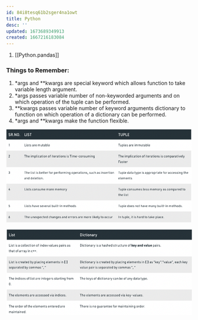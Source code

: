 ```yaml
---
id: 84i8tesq61b2sger4na1owt
title: Python
desc: ''
updated: 1673689349913
created: 1667216183084
---
```



1. [[Python.pandas]]



### Things to Remember:

1. \*args and \*\*kwargs are special keyword which allows function to take variable length argument.
2. \*args passes variable number of non-keyworded arguments and on which operation of the tuple can be performed.
3. \*\*kwargs passes variable number of keyword arguments dictionary to function on which operation of a dictionary can be performed.
4. \*args and \*\*kwargs make the function flexible.

![List Vs Tuple](assets/images/Python/2022-10-31-17-28-13.png)


![List Vs Dictionary](assets/images/Python/2022-10-31-17-26-33.png)